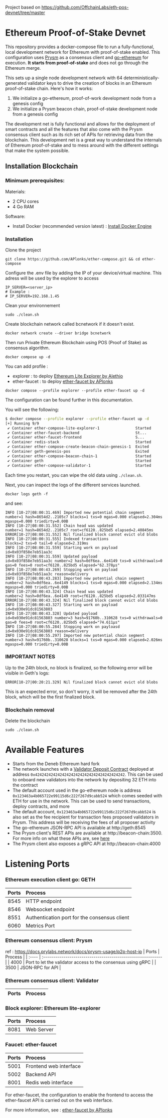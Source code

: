 Project based on https://github.com/OffchainLabs/eth-pos-devnet/tree/master

# Ethereum Proof-of-Stake Devnet

This repository provides a docker-compose file to run a fully-functional, local development network for Ethereum with proof-of-stake enabled. This configuration uses [Prysm](https://github.com/prysmaticlabs/prysm) as a consensus client and [go-ethereum](https://github.com/ethereum/go-ethereum) for execution. **It starts from proof-of-stake** and does not go through the Ethereum merge.

This sets up a single node development network with 64 deterministically-generated validator keys to drive the creation of blocks in an Ethereum proof-of-stake chain. Here's how it works:

1. We initialize a go-ethereum, proof-of-work development node from a genesis config
2. We initialize a Prysm beacon chain, proof-of-stake development node from a genesis config

The development net is fully functional and allows for the deployment of smart contracts and all the features that also come with the Prysm consensus client such as its rich set of APIs for retrieving data from the blockchain. This development net is a great way to understand the internals of Ethereum proof-of-stake and to mess around with the different settings that make the system possible.

## Installation Blockchain

### Minimum prerequisites:

Materials:
- 2 CPU cores
- 4 Go RAM

Software:
- Install Docker (recommended version latest) : [Install Docker Engine](https://docs.docker.com/engine/install/)

### Installation

Clone the project
```
git clone https://github.com/APlonks/ether-compose.git && cd ether-compose
```

Configure the .env file by adding the IP of your device/virtual machine.
This adress will be used by the explorer to access 
```
IP_SERVER=<server_ip>
# Example :
# IP_SERVER=192.168.1.45
```

Clean your environnement
```
sudo ./clean.sh
```

Create blockchain network called bcnetwork if it doesn't exist.
```
docker network create --driver bridge bcnetwork
```

Then run Private Ethereum Blockchain using POS (Proof of Stake) as consensus algorithm.
```
docker compose up -d
```

You can add profile : 
- explorer : to deploy [Ethereum Lite Explorer by Alethio](https://github.com/Alethio/ethereum-lite-explorer)
- ether-faucet : to deploy [ether-faucet by APlonks](https://github.com/APlonks/ether-faucet)
```
docker compose --profile explorer --profile ether-faucet up -d
```


The configuration can be found further in this documentation.

You will see the following:

```bash
$ docker compose --profile explorer --profile ether-faucet up -d
[+] Running 9/9
 ✔ Container ether-compose-lite-explorer-1                Started                                0.6s 
 ✔ Container ether-faucet-backend                         St...                                  0.5s 
 ✔ Container ether-faucet-frontend                        S...                                   0.5s 
 ✔ Container redis-stack                                  Started                                0.6s 
 ✔ Container ether-compose-create-beacon-chain-genesis-1  Exited                                 0.9s 
 ✔ Container geth-genesis-pos                             Exited                                 1.7s 
 ✔ Container ether-compose-beacon-chain-1                 Started                                1.2s 
 ✔ Container geth                                         Started                                1.9s 
 ✔ Container ether-compose-validator-1                    Started                                1.4s
```

Each time you restart, you can wipe the old data using `./clean.sh`.

Next, you can inspect the logs of the different services launched. 

```
docker logs geth -f
```

and see:

```
INFO [10-27|08:00:31.469] Imported new potential chain segment     number=1 hash=8654d2..2105c7 blocks=1 txs=0 mgas=0.000 elapsed=2.304ms     mgasps=0.000 triedirty=0.00B
INFO [10-27|08:00:31.552] Chain head was updated                   number=1 hash=8654d2..2105c7 root=cf6120..825bd5 elapsed=2.40845ms
ERROR[10-27|08:00:31.552] Nil finalized block cannot evict old blobs
INFO [10-27|08:00:31.555] Indexed transactions                     blocks=2 txs=0 tail=0 elapsed=2.319ms
INFO [10-27|08:00:31.559] Starting work on payload                 id=0x03f858e7eb51aa3c
INFO [10-27|08:00:31.559] Updated payload                          id=0x03f858e7eb51aa3c number=2 hash=0df6ea..6e4149 txs=0 withdrawals=0 gas=0 fees=0 root=cf6120..825bd5 elapsed="62.378µs"
INFO [10-27|08:00:43.269] Stopping work on payload                 id=0x03f858e7eb51aa3c reason=delivery
INFO [10-27|08:00:43.283] Imported new potential chain segment     number=2 hash=0df6ea..6e4149 blocks=1 txs=0 mgas=0.000 elapsed=2.134ms     mgasps=0.000 triedirty=0.00B
INFO [10-27|08:00:43.324] Chain head was updated                   number=2 hash=0df6ea..6e4149 root=cf6120..825bd5 elapsed=2.033147ms
ERROR[10-27|08:00:43.324] Nil finalized block cannot evict old blobs
INFO [10-27|08:00:43.327] Starting work on payload                 id=0x030e91dc81563803
INFO [10-27|08:00:43.328] Updated payload                          id=0x030e91dc81563803 number=3 hash=91760b..310628 txs=0 withdrawals=0 gas=0 fees=0 root=cf6120..825bd5 elapsed="74.611µs"
INFO [10-27|08:00:55.284] Stopping work on payloasd                 id=0x030e91dc81563803 reason=delivery
INFO [10-27|08:00:55.297] Imported new potential chain segment     number=3 hash=91760b..310628 blocks=1 txs=0 mgas=0.000 elapsed=2.026ms     mgasps=0.000 triedirty=0.00B
```

### IMPORTANT NOTES
Up to the 24th block, no block is finalized, so the following error will be visible in Geth's logs:
```log
ERROR[10-27|00:20:21.329] Nil finalized block cannot evict old blobs
```
This is an expected error, so don't worry, it will be removed after the 24th block, which will be the first finalized block.


### Blockchain removal
Delete the blockchain 
```
sudo ./clean.sh
```

# Available Features

- Starts from the Deneb Ethereum hard fork
- The network launches with a [Validator Deposit Contract](https://github.com/ethereum/consensus-specs/blob/dev/solidity_deposit_contract/deposit_contract.sol) deployed at address `0x4242424242424242424242424242424242424242`. This can be used to onboard new validators into the network by depositing 32 ETH into the contract
- The default account used in the go-ethereum node is address `0x123463a4b065722e99115d6c222f267d9cabb524` which comes seeded with ETH for use in the network. This can be used to send transactions, deploy contracts, and more
- The default account, `0x123463a4b065722e99115d6c222f267d9cabb524` is also set as the fee recipient for transaction fees proposed validators in Prysm. This address will be receiving the fees of all proposer activity
- The go-ethereum JSON-RPC API is available at http://geth:8545
- The Prysm client's REST APIs are available at http://beacon-chain:3500. For more info on what these APIs are, see [here](https://ethereum.github.io/beacon-APIs/)
- The Prysm client also exposes a gRPC API at http://beacon-chain:4000

# Listening Ports

### Ethereum execution client go: **GETH**
| Ports | Process                                      |
| :---- | :------------------------------------------- |
| 8545  | HTTP endpoint                                |
| 8546  | Websocket endpoint                           |
| 8551  | Authentication port for the consensus client |
| 6060  | Metrics Port                                 |

### Ethereum consensus client: **Prysm**
ref : https://docs.prylabs.network/docs/prysm-usage/p2p-host-ip
| Ports | Process                                                      |
| :---- | :----------------------------------------------------------- |
| 4000  | Port to let the validator access to the consensus using gRPC |
| 3500  | JSON-RPC for API                                             |


### Ethereum consensus client: **Validator**
| Ports | Process |
| :---- | :------ |


### Block explorer: **Ethereum lite-explorer**
| Ports | Process    |
| :---- | :--------- |
| 8081  | Web Server |

### Faucet: **ether-faucet**
| Ports | Process                |
| :---- | :--------------------- |
| 5001  | Frontend web interface |
| 5002  | Backend API            |
| 8001  | Redis web interface    |

For ether-faucet, the configuration to enable the frontend to access the ether-faucet API is carried out on the web interface. 

For more information, see : [ether-faucet by APlonks](https://github.com/APlonks/ether-faucet)